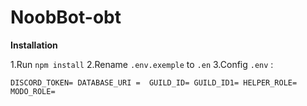 # NoobBot-obt


**Installation**

1.Run ``npm install``
2.Rename ``.env.exemple`` to ``.en``
3.Config ``.env`` : 

``DISCORD_TOKEN=
DATABASE_URI = 
GUILD_ID=
GUILD_ID1=
HELPER_ROLE=
MODO_ROLE=
``
